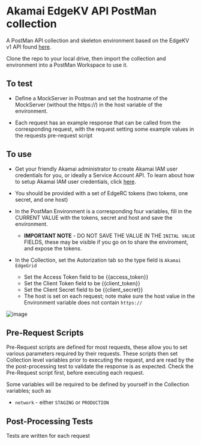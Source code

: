 # Akamai EdgeKV API PostMan collection

A PostMan API collection and skeleton environment based on the EdgeKV v1 API found [here](https://github.com/akamai/edgeworkers-examples/tree/master/edgekv/apis#edgekv-api).

Clone the repo to your local drive, then import the collection and environment into a PostMan Workspace to use it.

## To test 
- Define a MockServer in Postman and set the hostname of the MockServer (without the https://) in the host variable of the environment.

- Each request has an example response that can be called from the corresponding request, with the request setting some example values in the requests pre-request script

## To use
- Get your friendly Akamai administrator to create Akamai IAM user credentials for you, or ideally a Service Account API. To learn about how to setup Akamai IAM user credentials, click [here](https://developer.akamai.com/api/getting-started#authsetup).

- You should be provided with a set of EdgeRC tokens (two tokens, one secret, and one host)

- In the PostMan Environment is a corresponding four variables, fill in the CURRENT VALUE with the tokens, secret and host and save the environment.
  - **IMPORTANT NOTE** - DO NOT SAVE THE VALUE IN THE `INITAL VALUE` FIELDS, these may be visible if you go on to share the enviroment, and expose the tokens.

- In the Collection, set the Autorization tab so the type field is `Akamai EdgeGrid`
  - Set the Access Token field to be {{access_token}}
  - Set the Client Token field to be {{client_token}}
  - Set the Client Secret field to be {{client_secret}}
  - The host is set on each request; note make sure the host value in the Environment variable does not contain `https://`

![image](https://user-images.githubusercontent.com/11668707/136386973-4aa95431-7f70-4912-87ab-d7fad467013e.png)


## Pre-Request Scripts
Pre-Request scripts are defined for most requests, these allow you to set various parameters required by their requests. These scripts then set Collection level variables prior to executing the request, and are read by the the post-processing test to validate the response is as expected. Check the Pre-Request script first, before executing each request.

Some variables will be required to be defined by yourself in the Collection variables; such as

- `network` - either `STAGING` or `PRODUCTION`

## Post-Processing Tests
Tests are written for each request


